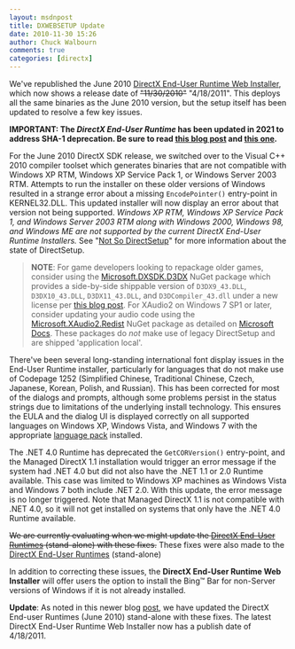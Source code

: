 ```yaml
---
layout: msdnpost
title: DXWEBSETUP Update
date: 2010-11-30 15:26
author: Chuck Walbourn
comments: true
categories: [directx]
---
```

We've republished the June 2010 <a href="http://go.microsoft.com/fwlink/p/?LinkId=159853">DirectX End-User Runtime Web Installer</a>, which now shows a release date of <strike>"11/30/2010"</strike> "4/18/2011". This deploys all the same binaries as the June 2010 version, but the setup itself has been updated to resolve a few key issues.
<!--more-->

**IMPORTANT: The *DirectX End-User Runtime* has been updated in 2021 to address SHA-1 deprecation. Be sure to read [this blog post](https://walbourn.github.io/where-is-the-directx-sdk-2021-edition/) and [this one](https://walbourn.github.io/legacy-d3dx-on-nuget/).**

For the June 2010 DirectX SDK release, we switched over to the Visual C++ 2010 compiler toolset which generates binaries that are not compatible with Windows XP RTM, Windows XP Service Pack 1, or Windows Server 2003 RTM. Attempts to run the installer on these older versions of Windows resulted in a strange error about a missing <code>EncodePointer()</code> entry-point in KERNEL32.DLL. This updated installer will now display an error about that version not being supported. <em>Windows XP RTM, Windows XP Service Pack 1, and Windows Server 2003 RTM along with Windows 2000, Windows 98, and Windows ME are not supported by the current DirectX End-User Runtime Installers.</em> See "<a href="https://walbourn.github.io/not-so-direct-setup/">Not So DirectSetup</a>" for more information about the state of DirectSetup.

> **NOTE**: For game developers looking to repackage older games, consider using the [Microsoft.DXSDK.D3DX](https://www.nuget.org/packages/Microsoft.DXSDK.D3DX) NuGet package which provides a side-by-side shippable version of ``D3DX9_43.DLL``, ``D3DX10_43.DLL``, ``D3DX11_43.DLL``, and ``D3DCompiler_43.dll`` under a new license per [this blog post](https://walbourn.github.io/legacy-d3dx-on-nuget/). For XAudio2 on Windows 7 SP1 or later, consider updating your audio code using the  [Microsoft.XAudio2.Redist](https://www.nuget.org/packages/Microsoft.XAudio2.Redist/) NuGet package as detailed on [Microsoft Docs](https://aka.ms/XAudio2Redist). These packages do *not* make use of legacy DirectSetup and are shipped 'application local'.

There've been several long-standing international font display issues in the End-User Runtime installer, particularly for languages that do not make use of Codepage 1252 (Simplified Chinese, Traditional Chinese, Czech, Japanese, Korean, Polish, and Russian). This has been corrected for most of the dialogs and prompts, although some problems persist in the status strings due to limitations of the underlying install technology. This ensures the EULA and the dialog UI is displayed correctly on all supported languages on Windows XP, Windows Vista, and Windows 7 with the appropriate <a href="http://windows.microsoft.com/en-US/windows/downloads/languages">language pack</a> installed.

The .NET 4.0 Runtime has deprecated the <code>GetCORVersion()</code> entry-point, and the Managed DirectX 1.1 installation would trigger an error message if the system had .NET 4.0 but did not also have the .NET 1.1 or 2.0 Runtime available. This case was limited to Windows XP machines as Windows Vista and Windows 7 both include .NET 2.0. With this update, the error message is no longer triggered. Note that Managed DirectX 1.1 is not compatible with .NET 4.0, so it will not get installed on systems that only have the .NET 4.0 Runtime available.

<strike>We are currently evaluating when we might update the <a href="http://www.microsoft.com/downloads/en/details.aspx?displaylang=en&FamilyID=3b170b25-abab-4bc3-ae91-50ceb6d8fa8d">DirectX End-User Runtimes</a> (stand-alone) with these fixes.</strike> These fixes were also made to the <a href="https://walbourn.github.io/dxsetup-update/">DirectX End-User Runtimes</a> (stand-alone)

In addition to correcting these issues, the <strong>DirectX End-User Runtime Web Installer</strong> will offer users the option to install the Bing&trade; Bar for non-Server versions of Windows if it is not already installed.

<strong>Update</strong>: As noted in this newer blog <a href="https://walbourn.github.io/dxsetup-update/">post</a>, we have updated the DirectX End-user Runtimes (June 2010) stand-alone with these fixes. The latest DirectX End-User Runtime Web Installer now has a publish date of 4/18/2011.
